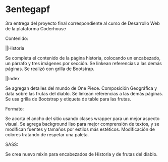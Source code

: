 # 3entegapf
3ra entrega del proyecto final correspondiente al curso de Desarrollo Web de la plataforma Coderhouse

Contenido:

||Historia

Se completa el contenido de la página historia, colocando un encabezado, un párrafo y tres imágenes por sección. Se linkean referencias a las demás páginas. Se realizó con grilla de Bootstrap.

||Index

Se agregan detalles del mundo de One Piece. Composición Geográfica y data sobre las frutas del diablo. Se linkean referencias a las demás páginas. Se usa grilla de Bootstrap y etiqueta de table para las frutas.



Formato:

Se acorta el ancho del sitio usando clases wrapper para un mejor aspecto visual. Se agrega background liso para mejor comprensión de textos, y se modifican fuentes y tamaños por estilos más estéticos. Modificación de colores tratando de respetar una paleta.

SASS:

Se crea nuevo mixin para encabezados de Historia y de frutas del diablo.


